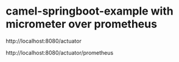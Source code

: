 # camel-springboot-example with micrometer over prometheus
http://localhost:8080/actuator 

http://localhost:8080/actuator/prometheus